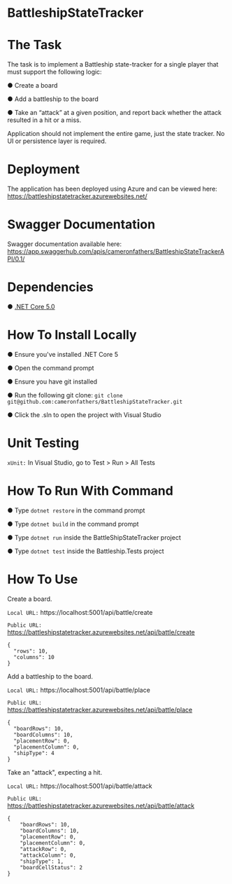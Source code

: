 # BattleshipStateTracker

# The Task 

The task is to implement a Battleship state-tracker for a single player that must support the following logic: 

● Create a board  

● Add a battleship to the board 

● Take an “attack” at a given position, and report back whether the attack resulted in a hit or a miss. 

Application should not implement the entire game, just the state tracker. No UI or persistence layer is required. 

# Deployment 

The application has been deployed using Azure and can be viewed here: https://battleshipstatetracker.azurewebsites.net/

# Swagger Documentation

Swagger documentation available here: https://app.swaggerhub.com/apis/cameronfathers/BattleshipStateTrackerAPI/0.1/

# Dependencies
● [.NET Core 5.0](https://www.microsoft.com/net/download)

# How To Install Locally

● Ensure you've installed .NET Core 5

● Open the command prompt

● Ensure you have git installed

● Run the following git clone: ```git clone git@github.com:cameronfathers/BattleshipStateTracker.git```

● Click the .sln to open the project with Visual Studio


# Unit Testing

``xUnit:`` In Visual Studio, go to Test > Run > All Tests

# How To Run With Command

● Type ```dotnet restore``` in the command prompt

● Type ```dotnet build``` in the command prompt

● Type ```dotnet run``` inside the BattleShipStateTracker project

● Type ```dotnet test``` inside the Battleship.Tests project

# How To Use

Create a board.

``Local URL:`` https://localhost:5001/api/battle/create

``Public URL:`` https://battleshipstatetracker.azurewebsites.net/api/battle/create
```
{
  "rows": 10,
  "columns": 10
}
```

Add a battleship to the board.

``Local URL:`` https://localhost:5001/api/battle/place

``Public URL:`` https://battleshipstatetracker.azurewebsites.net/api/battle/place
```
{
  "boardRows": 10,
  "boardColumns": 10,
  "placementRow": 0,
  "placementColumn": 0,
  "shipType": 4
}
```
Take an "attack", expecting a hit.

``Local URL:`` https://localhost:5001/api/battle/attack

``Public URL:`` https://battleshipstatetracker.azurewebsites.net/api/battle/attack

```
{
	"boardRows": 10,
	"boardColumns": 10,
	"placementRow": 0, 
	"placementColumn": 0,
	"attackRow": 0, 
	"attackColumn": 0, 
	"shipType": 1,
	"boardCellStatus": 2
}
```
